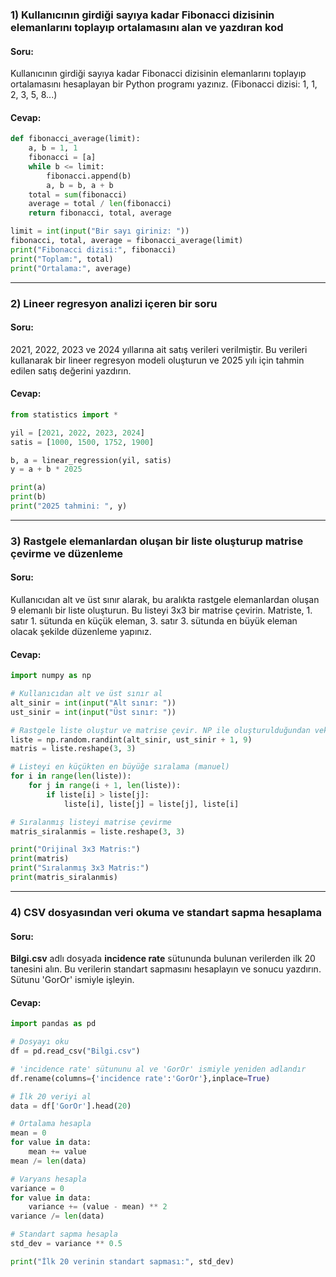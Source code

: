 ### 1) Kullanıcının girdiği sayıya kadar Fibonacci dizisinin elemanlarını toplayıp ortalamasını alan ve yazdıran kod

#### Soru:

Kullanıcının girdiği sayıya kadar Fibonacci dizisinin elemanlarını toplayıp ortalamasını hesaplayan bir Python programı yazınız. (Fibonacci dizisi: 1, 1, 2, 3, 5, 8...)

#### Cevap:

```Python
def fibonacci_average(limit):
    a, b = 1, 1
    fibonacci = [a]
    while b <= limit:
        fibonacci.append(b)
        a, b = b, a + b
    total = sum(fibonacci)
    average = total / len(fibonacci)
    return fibonacci, total, average

limit = int(input("Bir sayı giriniz: "))
fibonacci, total, average = fibonacci_average(limit)
print("Fibonacci dizisi:", fibonacci)
print("Toplam:", total)
print("Ortalama:", average)

```

___

### 2) Lineer regresyon analizi içeren bir soru

#### Soru:

2021, 2022, 2023 ve 2024 yıllarına ait satış verileri verilmiştir. Bu verileri kullanarak bir lineer regresyon modeli oluşturun ve 2025 yılı için tahmin edilen satış değerini yazdırın.

#### Cevap:

```Python
from statistics import *

yil = [2021, 2022, 2023, 2024]
satis = [1000, 1500, 1752, 1900]

b, a = linear_regression(yil, satis)
y = a + b * 2025

print(a)
print(b)
print("2025 tahmini: ", y)
```

___

### 3) Rastgele elemanlardan oluşan bir liste oluşturup matrise çevirme ve düzenleme

#### Soru:

Kullanıcıdan alt ve üst sınır alarak, bu aralıkta rastgele elemanlardan oluşan 9 elemanlı bir liste oluşturun. Bu listeyi 3x3 bir matrise çevirin. Matriste, 1. satır 1. sütunda en küçük eleman, 3. satır 3. sütunda en büyük eleman olacak şekilde düzenleme yapınız.

#### Cevap:

```Python
import numpy as np

# Kullanıcıdan alt ve üst sınır al
alt_sinir = int(input("Alt sınır: "))
ust_sinir = int(input("Üst sınır: "))

# Rastgele liste oluştur ve matrise çevir. NP ile oluşturulduğundan vektör olarak alınır. Tekrar dönüştürme gerektirmez
liste = np.random.randint(alt_sinir, ust_sinir + 1, 9)
matris = liste.reshape(3, 3)

# Listeyi en küçükten en büyüğe sıralama (manuel)
for i in range(len(liste)):
    for j in range(i + 1, len(liste)):
        if liste[i] > liste[j]:
            liste[i], liste[j] = liste[j], liste[i]

# Sıralanmış listeyi matrise çevirme
matris_siralanmis = liste.reshape(3, 3)

print("Orijinal 3x3 Matris:")
print(matris)
print("Sıralanmış 3x3 Matris:")
print(matris_siralanmis)


```

___

### 4) CSV dosyasından veri okuma ve standart sapma hesaplama

#### Soru:

**Bilgi.csv** adlı dosyada **incidence rate** sütununda bulunan verilerden ilk 20 tanesini alın. Bu verilerin standart sapmasını hesaplayın ve sonucu yazdırın. Sütunu 'GorOr' ismiyle işleyin.

#### Cevap:

```Python
import pandas as pd

# Dosyayı oku
df = pd.read_csv("Bilgi.csv")

# 'incidence rate' sütununu al ve 'GorOr' ismiyle yeniden adlandır
df.rename(columns={'incidence rate':'GorOr'},inplace=True)

# İlk 20 veriyi al
data = df['GorOr'].head(20)

# Ortalama hesapla
mean = 0
for value in data:
    mean += value
mean /= len(data)

# Varyans hesapla
variance = 0
for value in data:
    variance += (value - mean) ** 2
variance /= len(data)

# Standart sapma hesapla
std_dev = variance ** 0.5

print("İlk 20 verinin standart sapması:", std_dev)

```
